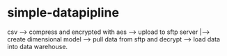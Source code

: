 # simple-datapipline
csv --> compress and encrypted with aes --> upload to sftp server |--> create dimensional model --> pull data from sftp and decrypt --> load data into data warehouse.
